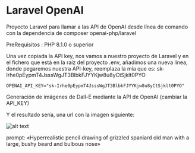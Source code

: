 # Laravel OpenAI
Proyecto Laravel para llamar a las API de OpenAI desde línea de comando con la dependencia de composer openai-php/laravel

PreRequisitos : PHP 8.1.0 o superior

Una vez copiada la API key, nos vamos a nuestro proyecto de Laravel y en el fichero que está en la raíz del proyecto .env, añadimos una nueva línea, donde pegaremos nuestra API-key, reemplaza la mía que es: sk-Irhe0pEypmT4JsssWgJT3BlbkFJYYKjw8u8yCtSjklt0PYO

    OPENAI_API_KEY="sk-Irhe0pEypmT4JsssWgJT3BlbkFJYYKjw8u8yCtSjklt0PYO"

Generación de imágenes de Dall-E mediante la API de OpenAI (cambiar la API_KEY)

Y el resultado sería, una url con la imagen siguiente:

![alt text](https://xcloudy.es/wp-content/uploads/2022/12/resultado-dalie-con-laravel-openai.png "OPENAI EN LARAVEL")

prompt: «Hyperrealistic pencil drawing of grizzled spaniard old man with a large, bushy beard and bulbous nose»
